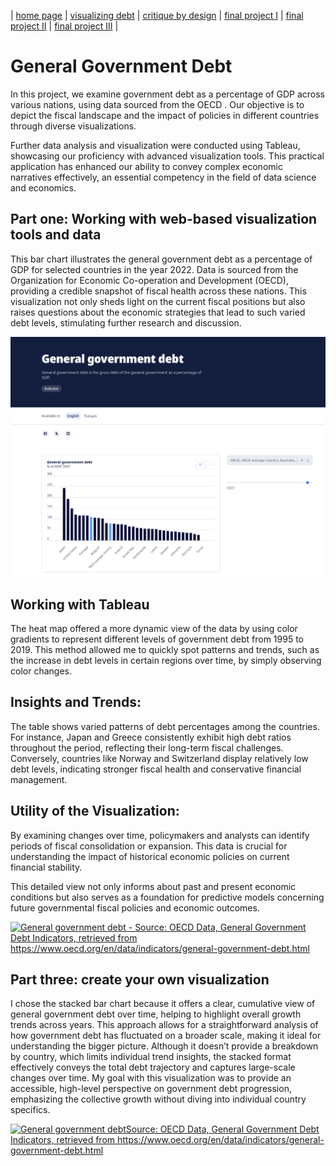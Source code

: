 | [home page](https://herleapoorva.github.io/apoorvaherle-portfolio/) | [visualizing debt](https://herleapoorva.github.io/apoorvaherle-portfolio/visualizing-government-debt) | [critique by design](https://herleapoorva.github.io/apoorvaherle-portfolio/critiqueBYdesign) | [final project I](https://herleapoorva.github.io/apoorvaherle-portfolio/final-project-ApoorvaHerle) | [final project II](final-project-part-two) | [final project III](final-project-part-three) |

# General Government Debt

In this project, we examine government debt as a percentage of GDP across various nations, using data sourced from the OECD . Our objective is to depict the fiscal landscape and the impact of policies in different countries through diverse visualizations.

Further data analysis and visualization were conducted using Tableau, showcasing our proficiency with advanced visualization tools. This practical application has enhanced our ability to convey complex economic narratives effectively, an essential competency in the field of data science and economics.

## Part one: Working with web-based visualization tools and data

This bar chart illustrates the general government debt as a percentage of GDP for selected countries in the year 2022. Data is sourced from the Organization for Economic Co-operation and Development (OECD), providing a credible snapshot of fiscal health across these nations. This visualization not only sheds light on the current fiscal positions but also raises questions about the economic strategies that lead to such varied debt levels, stimulating further research and discussion.

![Image](./GGD.png)

## Working with Tableau
The heat map offered a more dynamic view of the data by using color gradients to represent different levels of government debt from 1995 to 2019. This method allowed me to quickly spot patterns and trends, such as the increase in debt levels in certain regions over time, by simply observing color changes.

## Insights and Trends: 
The table shows varied patterns of debt percentages among the countries. For instance, Japan and Greece consistently exhibit high debt ratios throughout the period, reflecting their long-term fiscal challenges. Conversely, countries like Norway and Switzerland display relatively low debt levels, indicating stronger fiscal health and conservative financial management.

## Utility of the Visualization: 
By examining changes over time, policymakers and analysts can identify periods of fiscal consolidation or expansion. This data is crucial for understanding the impact of historical economic policies on current financial stability.

This detailed view not only informs about past and present economic conditions but also serves as a foundation for predictive models concerning future governmental fiscal policies and economic outcomes.

<div class='tableauPlaceholder' id='viz1730584701991' style='position: relative'>
    <noscript>
        <a href='#'>
            <img alt='General government debt - Source: OECD Data, General Government Debt Indicators, retrieved from https://www.oecd.org/en/data/indicators/general-government-debt.html'
                 src='https://public.tableau.com/static/images/Ta/TableauHW1_17305842575400/Sheet1/1_rss.png'
                 style='border: none' />
        </a>
    </noscript>
    <object class='tableauViz' style='display:none;'>
        <param name='host_url' value='https%3A%2F%2Fpublic.tableau.com%2F' />
        <param name='embed_code_version' value='3' />
        <param name='site_root' value='' />
        <param name='name' value='TableauHW1_17305842575400/Sheet1' />
        <param name='tabs' value='no' />
        <param name='toolbar' value='yes' />
        <param name='static_image' value='https://public.tableau.com/static/images/Ta/TableauHW1_17305842575400/Sheet1/1.png' />
        <param name='animate_transition' value='yes' />
        <param name='display_static_image' value='yes' />
        <param name='display_spinner' value='yes' />
        <param name='display_overlay' value='yes' />
        <param name='display_count' value='yes' />
        <param name='language' value='en-US' />
        <param name='filter' value='publish=yes' />
    </object>
</div>
<script type='text/javascript'>
    var divElement = document.getElementById('viz1730584701991');
    var vizElement = divElement.getElementsByTagName('object')[0];
    vizElement.style.width = '100%';
    vizElement.style.height = (divElement.offsetWidth * 0.75) + 'px';
    var scriptElement = document.createElement('script');
    scriptElement.src = 'https://public.tableau.com/javascripts/api/viz_v1.js';
    vizElement.parentNode.insertBefore(scriptElement, vizElement);
</script>


## Part three: create your own visualization

I chose the stacked bar chart because it offers a clear, cumulative view of general government debt over time, helping to highlight overall growth trends across years. This approach allows for a straightforward analysis of how government debt has fluctuated on a broader scale, making it ideal for understanding the bigger picture. Although it doesn’t provide a breakdown by country, which limits individual trend insights, the stacked format effectively conveys the total debt trajectory and captures large-scale changes over time. My goal with this visualization was to provide an accessible, high-level perspective on government debt progression, emphasizing the collective growth without diving into individual country specifics.

<div class='tableauPlaceholder' id='viz1730677893929' style='position: relative'>
    <noscript>
        <a href='#'>
            <img alt='General government debtSource: OECD Data, General Government Debt Indicators, retrieved from https:&#47;&#47;www.oecd.org&#47;en&#47;data&#47;indicators&#47;general-government-debt.html ' 
                src='https:&#47;&#47;public.tableau.com&#47;static&#47;images&#47;Ta&#47;TableauHW2_17306772971950&#47;Sheet1&#47;1_rss.png' style='border: none' />
        </a>
    </noscript>
    <object class='tableauViz'  style='display:none;'>
        <param name='host_url' value='https%3A%2F%2Fpublic.tableau.com%2F' /> 
        <param name='embed_code_version' value='3' /> 
        <param name='site_root' value='' />
        <param name='name' value='TableauHW2_17306772971950&#47;Sheet1' />
        <param name='tabs' value='no' /><param name='toolbar' value='yes' />
        <param name='static_image' value='https:&#47;&#47;public.tableau.com&#47;static&#47;images&#47;Ta&#47;TableauHW2_17306772971950&#47;Sheet1&#47;1.png' /> 
        <param name='animate_transition' value='yes' />
        <param name='display_static_image' value='yes' />
        <param name='display_spinner' value='yes' />
        <param name='display_overlay' value='yes' />
        <param name='display_count' value='yes' />
        <param name='language' value='en-US' />
        <param name='filter' value='publish=yes' />
    </object>
</div> 
<script type='text/javascript'>                    
    var divElement = document.getElementById('viz1730677893929');                    
    var vizElement = divElement.getElementsByTagName('object')[0];                             
    vizElement.style.width='100%';vizElement.style.height=(divElement.offsetWidth*0.75)+'px';                   
    var scriptElement = document.createElement('script');                    
    scriptElement.src = 'https://public.tableau.com/javascripts/api/viz_v1.js';                    
    vizElement.parentNode.insertBefore(scriptElement, vizElement);                
</script>




